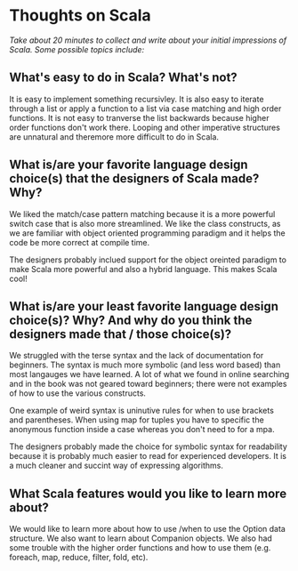 # Thoughts on Scala
_Take about 20 minutes to collect and write about your initial impressions of Scala. Some possible topics include:_

## What's easy to do in Scala? What's not?

It is easy to implement something recursivley. It is also easy to iterate through a list or apply a function to a list via case matching and high order functions. It is not easy to tranverse the list backwards because higher order functions don't work there. Looping and other imperative structures are unnatural and theremore more difficult to do in Scala.

## What is/are your favorite language design choice(s) that the designers of Scala made? Why?

We liked the match/case pattern matching because it is a more powerful switch case that is also more streamlined. We like the class constructs, as we are familiar with object oriented programming paradigm and it helps the code be more correct at compile time. 

The designers probably inclued support for the object oreinted paradigm to make Scala more powerful and also a hybrid language. This makes Scala cool! 

## What is/are your least favorite language design choice(s)? Why? And why do you think the designers made that / those choice(s)?

We struggled with the terse syntax and the lack of documentation for beginners. The syntax is much more symbolic (and less word based) than most langauges we have learned. A lot of what we found in online searching and in the book was not geared toward beginners; there were not examples of how to use the various constructs. 

One example of weird syntax is uninutive rules for when to use brackets and parentheses. When using map for tuples you have to specific the anonymous function inside a case whereas you don't need to for a mpa. 

The designers probably made the choice for symbolic syntax for readability because it is probably much easier to read for experienced developers. It is a much cleaner and succint way of expressing algorithms. 

## What Scala features would you like to learn more about?

We would like to learn more about how to use /when to use the Option data structure. We also want to learn about Companion objects. We also had some trouble with the higher order functions and how to use them (e.g. foreach, map, reduce, filter, fold, etc). 